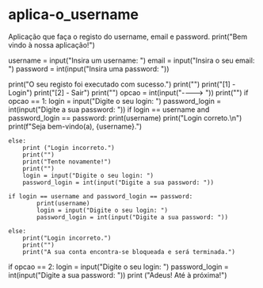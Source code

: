 # aplica-o_username
Aplicação que faça o registo do username, email e password.
print("Bem vindo à nossa aplicação!")

username = input("Insira um username: ")
email = input("Insira o seu email: ")
password = int(input("Insira uma password: "))

print("O seu registo foi executado com sucesso.")
print("")
print("[1] - Login")
print("[2] - Sair")
print("")
opcao = int(input("----> "))
print("")
if opcao == 1:
    login = input("Digite o seu login: ")
    password_login = int(input("Digite a sua password: "))
    if login == username and password_login == password:
        print(username)
        print("Login correto.\n")
        print(f"Seja bem-vindo(a), {username}.")

    else:
        print ("Login incorreto.")
        print("")
        print("Tente novamente!")
        print("")
        login = input("Digite o seu login: ")
        password_login = int(input("Digite a sua password: "))

    if login == username and password_login == password:
            print(username)
            login = input("Digite o seu login: ")
            password_login = int(input("Digite a sua password: "))

    else:
        print("Login incorreto.")
        print("")
        print("A sua conta encontra-se bloqueada e será terminada.")

if opcao == 2:
    login = input("Digite o seu login: ")
    password_login = int(input("Digite a sua password: "))
    print ("Adeus! Até à próxima!")
